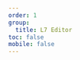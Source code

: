 ```yaml
---
order: 1
group:
  title: L7 Editor
toc: false
mobile: false
---
```


<code src="./index.tsx" iframe="700"></code>
